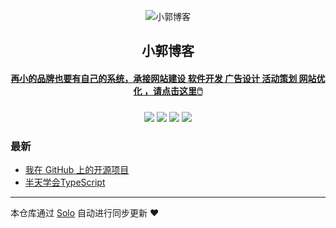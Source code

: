 <p align="center"><img alt="小郭博客" src="https://static.b3log.org/images/brand/solo-32.png"></p><h2 align="center">
小郭博客
</h2>

<h4 align="center"><a target="_blank" href="https://wap.guoyaping.com" style="text-align:center;display: inline-block;">再小的品牌也要有自己的系统，承接网站建设 软件开发 广告设计 活动策划 网站优化 ，请点击这里🖱️</a></h4>
<p align="center"><a title="小郭博客" target="_blank" href="https://github.com/wojiaoerdandan/solo-blog"><img src="https://img.shields.io/github/last-commit/wojiaoerdandan/solo-blog.svg?style=flat-square&color=FF9900"></a>
<a title="GitHub repo size in bytes" target="_blank" href="https://github.com/wojiaoerdandan/solo-blog"><img src="https://img.shields.io/github/repo-size/wojiaoerdandan/solo-blog.svg?style=flat-square"></a>
<a title="Solo Version" target="_blank" href="https://github.com/b3log/solo/releases"><img src="https://img.shields.io/badge/solo-3.6.7-f1e05a.svg?style=flat-square&color=blueviolet"></a>
<a title="Hits" target="_blank" href="https://github.com/b3log/hits"><img src="https://hits.b3log.org/wojiaoerdandan/solo-blog.svg"></a></p>

### 最新

* [我在 GitHub 上的开源项目](https://www.guoyaping.com/blog/my-github-repos)
* [半天学会TypeScript](https://www.guoyaping.com/blog/articles/2019/11/27/1574838226500.html)



---

本仓库通过 [Solo](https://github.com/b3log/solo) 自动进行同步更新 ❤️ 